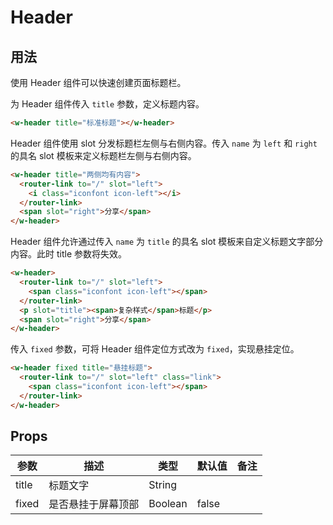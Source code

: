 # Header

## 用法

使用 Header 组件可以快速创建页面标题栏。

为 Header 组件传入 `title` 参数，定义标题内容。

```html
<w-header title="标准标题"></w-header>
```

Header 组件使用 slot 分发标题栏左侧与右侧内容。传入 `name` 为 `left` 和 `right` 的具名 slot 模板来定义标题栏左侧与右侧内容。

```html
<w-header title="两侧均有内容">
  <router-link to="/" slot="left">
    <i class="iconfont icon-left"></i>
  </router-link>
  <span slot="right">分享</span>
</w-header>
```

Header 组件允许通过传入 `name` 为 `title` 的具名 slot 模板来自定义标题文字部分内容。此时 title 参数将失效。

```html
<w-header>
  <router-link to="/" slot="left">
    <span class="iconfont icon-left"></span>
  </router-link>
  <p slot="title"><span>复杂样式</span>标题</p>
  <span slot="right">分享</span>
</w-header>
```

传入 `fixed` 参数，可将 Header 组件定位方式改为 `fixed`，实现悬挂定位。

```html
<w-header fixed title="悬挂标题">
  <router-link to="/" slot="left" class="link">
    <span class="iconfont icon-left"></span>
  </router-link>
</w-header>
```

## Props

| 参数    | 描述                | 类型      | 默认值   | 备注  |
|-------  |-------------------- |---------  |-------- |------ |
| title   | 标题文字            | String    |         |       |
| fixed   | 是否悬挂于屏幕顶部   | Boolean   | false   |       |

